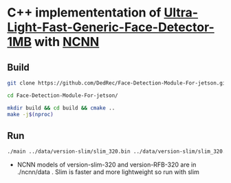 # C++ implemententation of [Ultra-Light-Fast-Generic-Face-Detector-1MB](https://github.com/Linzaer/Ultra-Light-Fast-Generic-Face-Detector-1MB) with [NCNN](https://github.com/Tencent/ncnn)

## Build

```bash
git clone https://github.com/DedRec/Face-Detection-Module-For-jetson.git

cd Face-Detection-Module-For-jetson/

mkdir build && cd build && cmake ..
make -j$(nproc)
```

## Run

```bash
./main ../data/version-slim/slim_320.bin ../data/version-slim/slim_320.param ../data/320.png
```
* NCNN models of version-slim-320 and version-RFB-320 are in ./ncnn/data .
Slim is faster and more lightweight so run with slim
